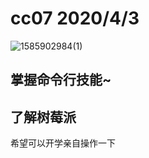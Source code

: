 # cc07 2020/4/3

![1585902984(1)](C:\Users\hp\Desktop\1585902984(1).png)

## 掌握命令行技能~

## 了解树莓派

希望可以开学亲自操作一下